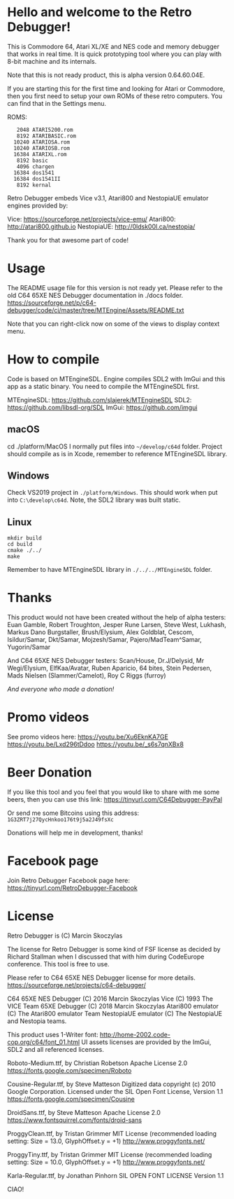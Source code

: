# Hello and welcome to the Retro Debugger!

This is Commodore 64, Atari XL/XE and NES code and memory debugger 
that works in real time. It is quick prototyping tool where you 
can play with 8-bit machine and its internals.

Note that this is not ready product, this is alpha version 0.64.60.04E.

If you are starting this for the first time and looking for Atari or
Commodore, then you first need to setup your own ROMs of these retro
computers. You can find that in the Settings menu. 

ROMS: 
```
   2048 ATARI5200.rom
   8192 ATARIBASIC.rom
  10240 ATARIOSA.rom
  10240 ATARIOSB.rom
  16384 ATARIXL.rom
   8192 basic
   4096 chargen
  16384 dos1541
  16384 dos1541II
   8192 kernal
```


Retro Debugger embeds Vice v3.1, Atari800 and NestopiaUE 
emulator engines provided by:

Vice: https://sourceforge.net/projects/vice-emu/
Atari800: http://atari800.github.io
NestopiaUE: http://0ldsk00l.ca/nestopia/

Thank you for that awesome part of code!

# Usage

The README usage file for this version is not ready yet.
Please refer to the old C64 65XE NES Debugger documentation in ./docs folder.
https://sourceforge.net/p/c64-debugger/code/ci/master/tree/MTEngine/Assets/README.txt

Note that you can right-click now on some of the views to display context menu.

# How to compile

Code is based on MTEngineSDL.
Engine compiles SDL2 with ImGui and this app as a static binary.
You need to compile the MTEngineSDL first.

MTEngineSDL: https://github.com/slajerek/MTEngineSDL
SDL2: https://github.com/libsdl-org/SDL
ImGui: https://github.com/imgui

## macOS

cd ./platform/MacOS
I normally put files into `~/develop/c64d` folder. 
Project should compile as is in Xcode, remember to reference MTEngineSDL
library.

## Windows

Check VS2019 project in `./platform/Windows`. This should work when put into
`C:\develop\c64d`. Note, the SDL2 library was built static.

## Linux

```
mkdir build
cd build
cmake ./../
make
```

Remember to have MTEngineSDL library in `./../../MTEngineSDL` folder.

# Thanks

This product would not have been created without the help of alpha testers:
Euan Gamble, Robert Troughton, Jesper Rune Larsen, Steve West, Lukhash, 
Markus Dano Burgstaller, Brush/Elysium, Alex Goldblat, Cescom,
Isildur/Samar, Dkt/Samar, Mojzesh/Samar, Pajero/MadTeam^Samar, Yugorin/Samar

And C64 65XE NES Debugger testers: Scan/House, Dr.J/Delysid, Mr Wegi/Elysium, 
ElfKaa/Avatar, Ruben Aparicio, 64 bites, Stein Pedersen, 
Mads Nielsen (Slammer/Camelot), Roy C Riggs (furroy)
    
*And everyone who made a donation!*

# Promo videos

See promo videos here: 
https://youtu.be/Xu6EknKA7GE
https://youtu.be/Lxd296tDdoo
https://youtu.be/_s6s7qnXBx8

# Beer Donation

If you like this tool and you feel that you would like to share with me
some beers, then you can use this link: https://tinyurl.com/C64Debugger-PayPal

Or send me some Bitcoins using this address:
`1G3ZRT7j27QycHnkoo176t9j5a2J49fsXc`

Donations will help me in development, thanks!

# Facebook page

Join Retro Debugger Facebook page here: https://tinyurl.com/RetroDebugger-Facebook

# License

Retro Debugger is (C) Marcin Skoczylas

The license for Retro Debugger is some kind of FSF license as decided by
Richard Stallman when I discussed that with him during CodeEurope conference.
This tool is free to use.

Please refer to C64 65XE NES Debugger license for more details.
https://sourceforge.net/projects/c64-debugger/

C64 65XE NES Debugger (C) 2016 Marcin Skoczylas
Vice (C) 1993 The VICE Team
65XE Debugger (C) 2018 Marcin Skoczylas
Atari800 emulator (C) The Atari800 emulator Team
NestopiaUE emulator (C) The NestopiaUE and Nestopia teams.

This product uses 1-Writer font: http://home-2002.code-cop.org/c64/font_01.html
UI assets licenses are provided by the ImGui, SDL2 and all referenced licenses.

Roboto-Medium.ttf, by Christian Robetson 
Apache License 2.0 
https://fonts.google.com/specimen/Roboto

Cousine-Regular.ttf, by Steve Matteson 
Digitized data copyright (c) 2010 Google Corporation. 
Licensed under the SIL Open Font License, Version 1.1 
https://fonts.google.com/specimen/Cousine

DroidSans.ttf, by Steve Matteson 
Apache License 2.0 
https://www.fontsquirrel.com/fonts/droid-sans

ProggyClean.ttf, by Tristan Grimmer 
MIT License 
(recommended loading setting: Size = 13.0, GlyphOffset.y = +1) 
http://www.proggyfonts.net/

ProggyTiny.ttf, by Tristan Grimmer 
MIT License 
(recommended loading setting: Size = 10.0, GlyphOffset.y = +1) 
http://www.proggyfonts.net/

Karla-Regular.ttf, by Jonathan Pinhorn 
SIL OPEN FONT LICENSE Version 1.1



CIAO!
